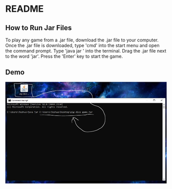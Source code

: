 # README

## How to Run Jar Files
To play any game from a .jar file, download the .jar file to your computer. Once the .jar file is downloaded, type 'cmd' into the start menu and open the command prompt. Type 'java jar ' into the terminal. Drag the .jar file next to the word 'jar'. Press the 'Enter' key to start the game. 

## Demo
![Alt text](./images/01-image.JPG?raw=true "Demo")
